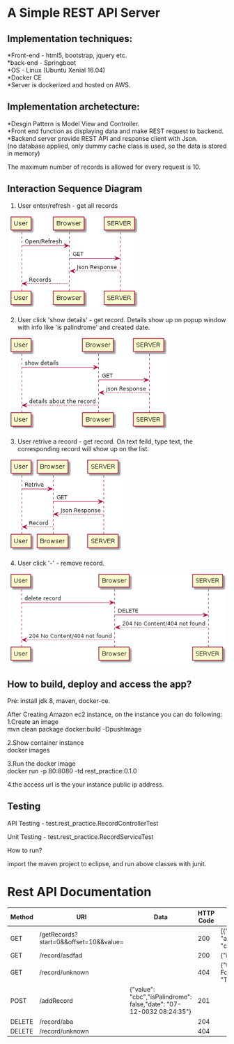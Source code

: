 # A Simple REST API Server

## Implementation techniques:<br />
*Front-end - html5, bootstrap, jquery etc.<br />
*back-end - Springboot <br />
*OS - Linux (Ubuntu Xenial 16.04) <br />
*Docker CE <br />
*Server is dockerized and hosted on AWS.<br />

## Implementation archetecture:<br />
*Desgin Pattern is Model View and Controller. <br />
*Front end function as displaying data and make REST request to backend.<br />
*Backend server provide REST API and response client with Json.<br />
(no database applied, only dummy cache class is used, so the data is stored in memory)

The maximum number of records is allowed for every request is 10. 

## Interaction Sequence Diagram

1) User enter/refresh - get all records

![Alt text](https://github.com/dingwenxiao/rest_spring/raw/master/screenshots/get_all_records.png)

2) User click 'show details' - get record. Details show up on popup window with info like 'is palindrome' and created date.

![Alt text](https://github.com/dingwenxiao/rest_spring/raw/master/screenshots/show_details.png)

3) User retrive a record - get record. On text feild, type text, the corresponding record will show up on the list.

![Alt text](https://github.com/dingwenxiao/rest_spring/raw/master/screenshots/search_record.png)

4) User click '-' - remove record. 

![Alt text](https://github.com/dingwenxiao/rest_spring/raw/master/screenshots/delete_record.png)

## How to build, deploy and access the app? 
Pre: install jdk 8, maven, docker-ce.

After Creating Amazon ec2 instance, on the instance you can do following:<br />
1.Create an image<br />
  mvn clean package docker:build -DpushImage

2.Show container instance<br />
  docker images<br />

3.Run the docker image<br />
  docker run -p 80:8080 -td rest_practice:0.1.0 <br />

4.the access url is the your instance public ip address.<br />

## Testing
API Testing - test.rest_practice.RecordControllerTest

Unit Testing - test.rest_practice.RecordServiceTest

How to run? 

import the maven project to eclipse, and run above classes with junit.

Rest API Documentation
=====
| Method | URI | Data | HTTP Code | Response (in JSON) |
| ------ | --- | ---- | --------- | ------------------ |
| GET | /getRecords?start=0&&offset=10&&value= |  | 200 | [{"value": "aba","isPalindrome": true,"date": "07-12-0032 07:10:04"},{"value": "abcdef%^$","isPalindrome": false,"date": "07-12-0032 07:10:20"},{"value": "cbc","isPalindrome": true,"date": "07-12-0032 07:10:11"}] |
| GET | /record/asdfad |  | 200 |{"id":"asdfad", "value": "aba","isPalindrome": true,"date": "07-12-0032 08:07:35"} |
| GET | /record/unknown |  | 404 | {"timestamp": 1498595279984,"status": 404,"error": "Not  Found","exception":"test.rest_practice.exception.RecordNotFoundException","message": "This record is not found in the  system","path": "/record/unknown"} |
| POST |/addRecord | {"value": "cbc","isPalindrome": false,"date": "07-12-0032 08:24:35"}| 201 |  |
| DELETE | /record/aba |  | 204 |  |
| DELETE | /record/unknown |  | 404 |  |
